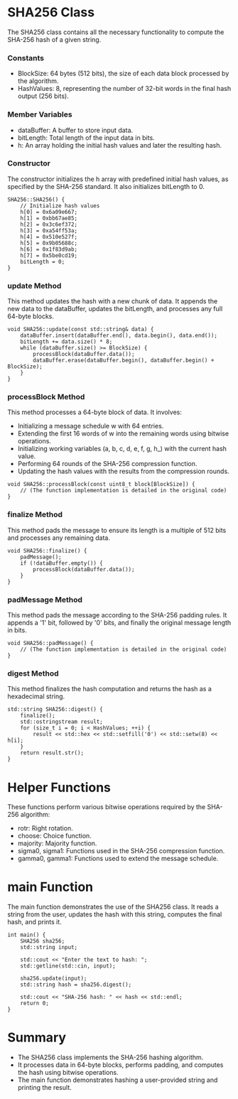 # SHA256 Class

The SHA256 class contains all the necessary functionality to compute the SHA-256 hash of a given string.

### Constants
- BlockSize: 64 bytes (512 bits), the size of each data block processed by the algorithm.
- HashValues: 8, representing the number of 32-bit words in the final hash output (256 bits).

### Member Variables
- dataBuffer: A buffer to store input data.
- bitLength: Total length of the input data in bits.
- h: An array holding the initial hash values and later the resulting hash.

### Constructor
The constructor initializes the h array with predefined initial hash values, as specified by the SHA-256 standard. It also initializes bitLength to 0.

```
SHA256::SHA256() {
    // Initialize hash values
    h[0] = 0x6a09e667;
    h[1] = 0xbb67ae85;
    h[2] = 0x3c6ef372;
    h[3] = 0xa54ff53a;
    h[4] = 0x510e527f;
    h[5] = 0x9b05688c;
    h[6] = 0x1f83d9ab;
    h[7] = 0x5be0cd19;
    bitLength = 0;
}
```

### update Method
This method updates the hash with a new chunk of data. It appends the new data to the dataBuffer, updates the bitLength, and processes any full 64-byte blocks.

```
void SHA256::update(const std::string& data) {
    dataBuffer.insert(dataBuffer.end(), data.begin(), data.end());
    bitLength += data.size() * 8;
    while (dataBuffer.size() >= BlockSize) {
        processBlock(dataBuffer.data());
        dataBuffer.erase(dataBuffer.begin(), dataBuffer.begin() + BlockSize);
    }
}
```

### processBlock Method
This method processes a 64-byte block of data. It involves:

- Initializing a message schedule w with 64 entries.
- Extending the first 16 words of w into the remaining words using bitwise operations.
- Initializing working variables (a, b, c, d, e, f, g, h_) with the current hash value.
- Performing 64 rounds of the SHA-256 compression function.
- Updating the hash values with the results from the compression rounds.

```
void SHA256::processBlock(const uint8_t block[BlockSize]) {
    // (The function implementation is detailed in the original code)
}
```

### finalize Method
This method pads the message to ensure its length is a multiple of 512 bits and processes any remaining data.

```
void SHA256::finalize() {
    padMessage();
    if (!dataBuffer.empty()) {
        processBlock(dataBuffer.data());
    }
}
```

### padMessage Method
This method pads the message according to the SHA-256 padding rules. It appends a '1' bit, followed by '0' bits, and finally the original message length in bits.

```
void SHA256::padMessage() {
    // (The function implementation is detailed in the original code)
}
```

### digest Method
This method finalizes the hash computation and returns the hash as a hexadecimal string.

```
std::string SHA256::digest() {
    finalize();
    std::ostringstream result;
    for (size_t i = 0; i < HashValues; ++i) {
        result << std::hex << std::setfill('0') << std::setw(8) << h[i];
    }
    return result.str();
}
```

# Helper Functions
These functions perform various bitwise operations required by the SHA-256 algorithm:

- rotr: Right rotation.
- choose: Choice function.
- majority: Majority function.
- sigma0, sigma1: Functions used in the SHA-256 compression function.
- gamma0, gamma1: Functions used to extend the message schedule.

# main Function
The main function demonstrates the use of the SHA256 class. It reads a string from the user, updates the hash with this string, computes the final hash, and prints it.

```
int main() {
    SHA256 sha256;
    std::string input;

    std::cout << "Enter the text to hash: ";
    std::getline(std::cin, input);

    sha256.update(input);
    std::string hash = sha256.digest();

    std::cout << "SHA-256 hash: " << hash << std::endl;
    return 0;
}
```

# Summary
- The SHA256 class implements the SHA-256 hashing algorithm.
- It processes data in 64-byte blocks, performs padding, and computes the hash using bitwise operations.
- The main function demonstrates hashing a user-provided string and printing the result.
